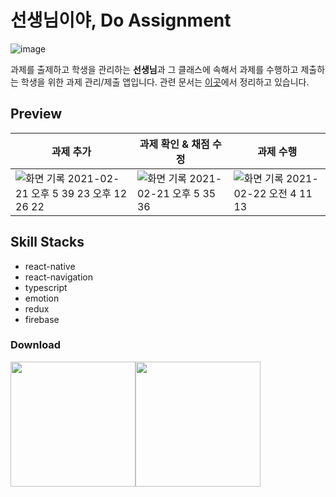 # 선생님이야, Do Assignment

![image](https://user-images.githubusercontent.com/31176502/108742602-337a1c80-757b-11eb-8613-c2c53f94e404.png)

과제를 출제하고 학생을 관리하는 **선생님**과 그 클래스에 속해서 과제를 수행하고 제출하는 학생을 위한 과제 관리/제출 앱입니다.
관련 문서는 [이곳](https://www.notion.so/e63c50158ffc4a66848350a10316839a)에서 정리하고 있습니다.

## Preview

| 과제 추가                                                                                                                                                           | 과제 확인 & 채점 수정                                                                                                                               | 과제 수행                                                                                                                                            |
| ------------------------------------------------------------------------------------------------------------------------------------------------------------------- | --------------------------------------------------------------------------------------------------------------------------------------------------- | ---------------------------------------------------------------------------------------------------------------------------------------------------- |
| ![화면 기록 2021-02-21 오후 5 39 23 오후 12 26 22](https://user-images.githubusercontent.com/31176502/109502478-6329a700-7adc-11eb-88d3-c32afd002fd3.gif) | ![화면 기록 2021-02-21 오후 5 35 36](https://user-images.githubusercontent.com/31176502/109502453-5b6a0280-7adc-11eb-9a80-3808e5c265b8.gif) | ![화면 기록 2021-02-22 오전 4 11 13](https://user-images.githubusercontent.com/31176502/109502490-6886f180-7adc-11eb-8ec5-7c47fb87eaac.gif) |

## Skill Stacks

- react-native
- react-navigation
- typescript
- emotion
- redux
- firebase

### Download

<a href="https://apps.apple.com/kr/app/%EC%84%A0%EC%83%9D%EB%8B%98%EC%9D%B4%EC%95%BC/id1545616526#"><img src="https://user-images.githubusercontent.com/27461460/77502559-8c8a8d80-6e9e-11ea-9f8e-0f58c704eed6.png" width="200"/></a><a href="https://play.google.com/store/apps/details?id=com.zazu.doassignment"><img src="https://user-images.githubusercontent.com/27461460/77502571-90b6ab00-6e9e-11ea-9e93-235a319ebb41.png" width="200"/></a>
